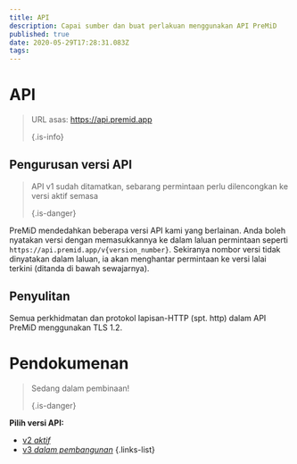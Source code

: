 ```yaml
---
title: API
description: Capai sumber dan buat perlakuan menggunakan API PreMiD
published: true
date: 2020-05-29T17:28:31.083Z
tags:
---
```


# API

> URL asas: https://api.premid.app 
> 
> {.is-info}

## Pengurusan versi API
> API v1 sudah ditamatkan, sebarang permintaan perlu dilencongkan ke versi aktif semasa 
> 
> {.is-danger}

PreMiD mendedahkan beberapa versi API kami yang berlainan. Anda boleh nyatakan versi dengan memasukkannya ke dalam laluan permintaan seperti `https://api.premid.app/v{version_number}`. Sekiranya nombor versi tidak dinyatakan dalam laluan, ia akan menghantar permintaan ke versi lalai terkini (ditanda di bawah sewajarnya).

## Penyulitan

Semua perkhidmatan dan protokol lapisan-HTTP (spt. http) dalam API PreMiD menggunakan TLS 1.2.

# Pendokumenan
> Sedang dalam pembinaan! 
> 
> {.is-danger}

**Pilih versi API:**
- [v2 *aktif*](/dev/api/v2)
- [v3 *dalam pembangunan*](/dev/api/v3)
{.links-list}